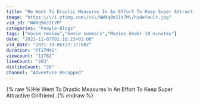 ```yaml
---
title: "He Went To Drastic Measures In An Effort To Keep Super Attractive Girlfriend"
image: "https:\/\/i.ytimg.com\/vi\/WWXq9mJ1t7M\/hqdefault.jpg"
vid_id: "WWXq9mJ1t7M"
categories: "People-Blogs"
tags: ["movie review","movie summary","Movies Under 10 minutes"]
date: "2021-11-07T01:18:23+03:00"
vid_date: "2021-10-06T22:17:08Z"
duration: "PT17M4S"
viewcount: "11782"
likeCount: "203"
dislikeCount: "26"
channel: "Adventure Recapped"
---
```

{% raw %}He Went To Drastic Measures In An Effort To Keep Super Attractive Girlfriend..{% endraw %}

